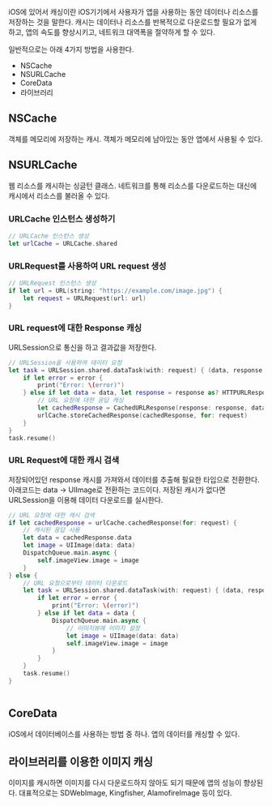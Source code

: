 
iOS에 있어서 캐싱이란
iOS기기에서 사용자가 앱을 사용하는 동안 데이터나 리소스를 저장하는 것을 말한다.  캐시는 데이터나 리소스를 반복적으로 다운로드할 필요가 없게 하고, 앱의 속도를 향상시키고, 네트워크 대역폭을 절약하게 할 수 있다.

일반적으로는 아래 4가지 방법을 사용한다.

- NSCache
- NSURLCache
- CoreData
- 라이브러리

## NSCache
객체를 메모리에 저장하는 캐시. 객체가 메모리에 남아있는 동안 앱에서 사용될 수 있다.

## NSURLCache
웹 리소스를 캐시하는 싱글턴 클래스. 네트워크를 통해 리소스를 다운로드하는 대신에 캐시에서 리소스를 불러올 수 있다.

### URLCache 인스턴스 생성하기
```swift
// URLCache 인스턴스 생성
let urlCache = URLCache.shared
```
### URLRequest를 사용하여 URL request 생성
```swift
// URLRequest 인스턴스 생성
if let url = URL(string: "https://example.com/image.jpg") {
    let request = URLRequest(url: url)
}
```
### URL request에 대한 Response 캐싱
URLSession으로 통신을 하고 결과값을 저장한다. 

```swift
// URLSession을 사용하여 데이터 요청
let task = URLSession.shared.dataTask(with: request) { (data, response, error) in
    if let error = error {
        print("Error: \(error)")
    } else if let data = data, let response = response as? HTTPURLResponse {
        // URL 요청에 대한 응답 캐싱
        let cachedResponse = CachedURLResponse(response: response, data: data)
        urlCache.storeCachedResponse(cachedResponse, for: request)
    }
}
task.resume()
```
### URL Request에 대한 캐시 검색
저장되어있던 response 캐시를 가져와서 데이터를 추출해 
필요한 타입으로 전환한다. 
아래코드는 data -> UIImage로 전환하는 코드이다. 
저장된 캐시가 없다면 URLSession을 이용해 데이터 다운로드를 실시한다. 

```swift
// URL 요청에 대한 캐시 검색
if let cachedResponse = urlCache.cachedResponse(for: request) {
    // 캐시된 응답 사용
    let data = cachedResponse.data
    let image = UIImage(data: data)
    DispatchQueue.main.async {
        self.imageView.image = image
    }
} else {
    // URL 요청으로부터 데이터 다운로드
    let task = URLSession.shared.dataTask(with: request) { (data, response, error) in
        if let error = error {
            print("Error: \(error)")
        } else if let data = data {
            DispatchQueue.main.async {
                // 이미지뷰에 이미지 설정
                let image = UIImage(data: data)
                self.imageView.image = image
            }
        }
    }
    task.resume()
}
```


```swift
```
## CoreData
iOS에서 데이터베이스를 사용하는 방법 중 하나. 앱의 데이터를 캐싱할 수 있다.

## 라이브러리를 이용한 이미지 캐싱 
이미지를 캐시하면 이미지를 다시 다운로드하지 않아도 되기 때문에 앱의 성능이 향상된다. 대표적으로는 SDWebImage, Kingfisher, AlamofireImage 등이 있다.
